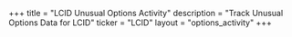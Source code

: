 +++
title = "LCID Unusual Options Activity"
description = "Track Unusual Options Data for LCID"
ticker = "LCID"
layout = "options_activity"
+++

